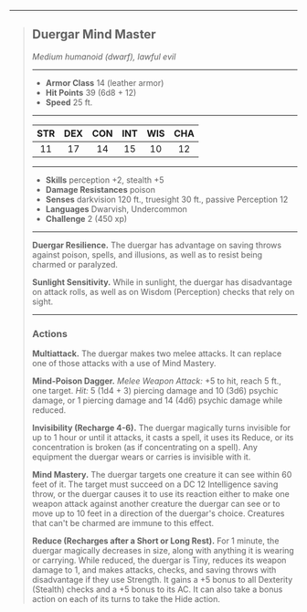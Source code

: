 ***
> ## Duergar Mind Master
> *Medium humanoid (dwarf), lawful evil*
> 
> ***
> 
> - **Armor Class** 14 (leather armor)
> - **Hit Points** 39 (6d8 + 12)
> - **Speed** 25 ft.
> 
> ***
> 
> |STR|DEX|CON|INT|WIS|CHA|
> |:---:|:---:|:---:|:---:|:---:|:---:|
> |11|17|14|15|10|12|
> 
> ***
> 
> - **Skills** perception +2, stealth +5
> - **Damage Resistances** poison
> - **Senses** darkvision 120 ft., truesight 30 ft., passive Perception 12
> - **Languages** Dwarvish, Undercommon
> - **Challenge** 2 (450 xp)
> 
> ***
> 
> **Duergar Resilience.** The duergar has advantage on saving throws against poison, spells, and illusions, as well as to resist being charmed or paralyzed.
> 
> **Sunlight Sensitivity.** While in sunlight, the duergar has disadvantage on attack rolls, as well as on Wisdom (Perception) checks that rely on sight.
> 
> ***
> 
> ### Actions
> **Multiattack.** The duergar makes two melee attacks. It can replace one of those attacks with a use of Mind Mastery.
> 
> **Mind-Poison Dagger.** *Melee Weapon Attack:* +5 to hit, reach 5 ft., one target. *Hit:* 5 (1d4 + 3) piercing damage and 10 (3d6) psychic damage, or 1 piercing damage and 14 (4d6) psychic damage while reduced.
> 
> **Invisibility (Recharge 4-6).** The duergar magically turns invisible for up to 1 hour or until it attacks, it casts a spell, it uses its Reduce, or its concentration is broken (as if concentrating on a spell). Any equipment the duergar wears or carries is invisible with it.
> 
> **Mind Mastery.** The duergar targets one creature it can see within 60 feet of it. The target must succeed on a DC 12 Intelligence saving throw, or the duergar causes it to use its reaction either to make one weapon attack against another creature the duergar can see or to move up to 10 feet in a direction of the duergar's choice. Creatures that can't be charmed are immune to this effect.
> 
> **Reduce (Recharges after a Short or Long Rest).** For 1 minute, the duergar magically decreases in size, along with anything it is wearing or carrying. While reduced, the duergar is Tiny, reduces its weapon damage to 1, and makes attacks, checks, and saving throws with disadvantage if they use Strength. It gains a +5 bonus to all Dexterity (Stealth) checks and a +5 bonus to its AC. It can also take a bonus action on each of its turns to take the Hide action.